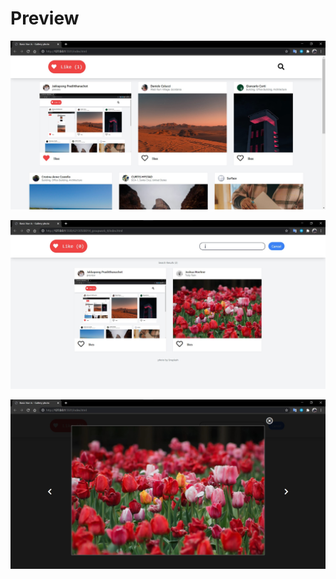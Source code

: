 # Preview

![alt text](/62130500014_groupwork_5/images/preview.jpg?raw=true)

![alt text](/62130500014_groupwork_5/images/preview2.jpg?raw=true)

![alt text](/62130500014_groupwork_5/images/preview3.jpg?raw=true)
